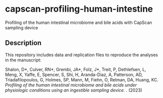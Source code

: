 # capscan-profiling-human-intestine
Profiling of the human intestinal microbiome and bile acids with CapScan sampling device

## Description
This repository includes data and replication files to reproduce the analyses in the manuscript:

Shalon, D*, Culver, RN*, Grembi, JA*, Folz, J*, Treit, P, Dethlefsen, L, Meng, X, Yaffe, E, Spencer, S, Shi, H, Aranda-Diaz, A, Patterson, AD, Triadafilopoulos, G, Holmes, SP, Mann, M, Fiehn, O, Relman, DA, Huang, KC. _Profiling of the human intestinal microbiome and bile acids under physiologic conditions using an ingestible sampling device._  . (2023)
